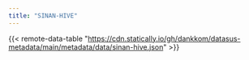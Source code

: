 ```yaml
---
title: "SINAN-HIVE"
---
```


{{< remote-data-table "https://cdn.statically.io/gh/dankkom/datasus-metadata/main/metadata/data/sinan-hive.json" >}}
